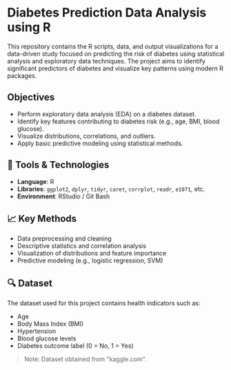 # Diabetes Prediction Data Analysis using R

This repository contains the R scripts, data, and output visualizations for a data-driven study focused on predicting the risk of diabetes using statistical analysis and exploratory data techniques. The project aims to identify significant predictors of diabetes and visualize key patterns using modern R packages.

## Objectives

- Perform exploratory data analysis (EDA) on a diabetes dataset.
- Identify key features contributing to diabetes risk (e.g., age, BMI, blood glucose).
- Visualize distributions, correlations, and outliers.
- Apply basic predictive modeling using statistical methods.

## 🧪 Tools & Technologies

- **Language**: R
- **Libraries**: `ggplot2`, `dplyr`, `tidyr`, `caret`, `corrplot`, `readr`, `e1071`, etc.
- **Environment**: RStudio / Git Bash

## 📈 Key Methods

- Data preprocessing and cleaning
- Descriptive statistics and correlation analysis
- Visualization of distributions and feature importance
- Predictive modeling (e.g., logistic regression, SVM)

## 🔍 Dataset

The dataset used for this project contains health indicators such as:

- Age  
- Body Mass Index (BMI)  
- Hypertension  
- Blood glucose levels  
- Diabetes outcome label (0 = No, 1 = Yes)

> Note: Dataset obtained from "kaggle.com".
